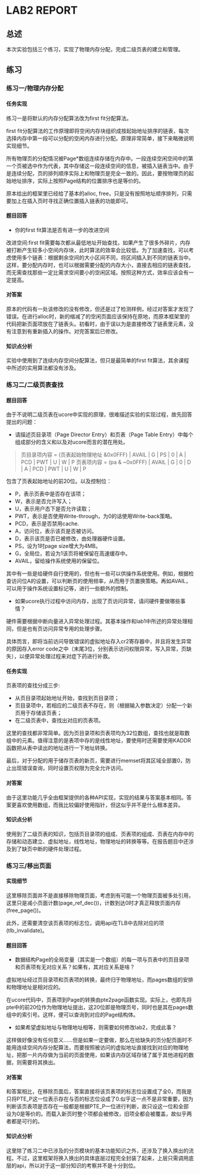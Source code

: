 # LAB2 REPORT

## 总述

本次实验包括三个练习，实现了物理内存分配，完成二级页表的建立和管理。

## 练习

### 练习一/物理内存分配

#### 任务实现

练习一是将默认的内存分配算法改为first fit分配算法。

first fit分配算法的工作原理即将空闲内存块组织成按起始地址排序的链表，每次选择内存中第一段可以分配的空闲内存进行分配。原理非常简单，接下来略微说明实现细节。

所有物理页的分配情况被Page*数组连续存储在内存中。一段连续空闲空间中的第一个页被选中作为代表，其中存储这一段连续空间的信息，被插入链表当中。由于是连续分配，页的排列顺序实际上和物理页是完全一致的。因此，要按物理页的起始地址排序，实际上按照Page结构的位置排序也是等价的。

原本给出的框架里已经给了基本的alloc, free，只是没有按照地址顺序排列，只需要加上在插入页时寻找正确位置插入链表的功能即可。

#### 题目回答

+ 你的first fit算法是否有进一步的改进空间

改进空间:first fit需要每次都从最低地址开始查找，如果产生了很多外碎片，内存被打断产生较多小空间内存块，此时算法的效率会比较低。为了加速查找，可以考虑使用多个链表：根据剩余空间的大小区间不同，将区间插入到不同的链表当中。这样，要分配内存时，也可以根据需要分配的内存大小，直接去相应的链表查找，而无需查找那些一定比需求空间要小的空闲区域。按照这种方式，效率应该会有一定提高。

#### 对答案

原本的代码有一处该修改的没有修改，但还是过了检测样例，经过对答案才发现了错误。在进行alloc时，新的缩减了的空闲页面应该保持在原地，而原本框架里的代码把新页面项放在了链表头。初看时，由于误以为是直接修改了链表里元素，没有注意到有重新插入的操作。对完答案后已修改。

#### 知识点分析

实验中使用到了连续内存空间分配算法，但只是最简单的first fit算法，其余课程中所述的实用算法都没有涉及。

### 练习二/二级页表查找

#### 题目回答

由于不说明二级页表在ucore中实现的原理，很难描述实验的实现过程，故先回答提出的问题：

+ 请描述页目录项（Page Director Entry）和页表（Page Table Entry）中每个组成部分的含义和以及对ucore而言的潜在用处。

> 页目录项内容 = (页表起始物理地址 &0x0FFF) | AVAIL | G | PS | 0 | A | PCD | PWT | U | W | P
> 页表项内容 = (pa & ~0x0FFF) | AVAIL | G | 0 | D | A | PCD | PWT | U | W | P

包含了页表起始地址的前20位。以及控制位：

+ P，表示页表中是否存在该项；
+ W，表示是否允许写入；
+ U，表示用户态下是否允许读取；
+ PWT，表示是否使用Write-through，为0的话使用Write-back策略。
+ PCD，表示是否禁用cache.
+ A，访问位，表示该页是否被访问。
+ D，表示该页是否已被修改，由处理器硬件设置。
+ PS，设为1时page size增大为4MB。
+ G，全局位，若设为1该页将被保留在高速缓存中。
+ AVAIL，留给操作系统使用的保留位。

其中有一些是给硬件自行使用的，但也有一些可以供操作系统使用。例如，根据检查访问位A的设置，可以判断页的使用频率，从而用于页置换策略。再如AVAIL，可以用于操作系统设置标记等，进行一些额外的控制。

+ 如果ucore执行过程中访问内存，出现了页访问异常，请问硬件要做哪些事情？

硬件需要根据中断向量进入异常处理过程。其基本操作和lab1中所述的异常处理相同，但是也有页访问异常专用的处理步骤。

具体而言，即将当前访问导致错误的虚拟地址存入cr2寄存器中，并且将发生异常的原因存入error code之中（末尾3位，分别表示访问权限异常，写入异常，页缺失），以便异常处理过程来对症下药进行补救。

#### 任务实现

页表项的查找分成三步:

+ 从页目录项起始地址开始，查找到页目录项；
+ 页目录项中，若相应的二级页表不存在，则（根据输入参数决定）分配一个新页用于存储该页表；
+ 在二级页表中，查找出对应的页表项。

这里的查找都非常简单。因为页目录项和页表项均为32位数组，查找也就是取数组中的元素。值得注意的是表项中存的是线性地址，要使用时还需要使用KADDR函数把从表中读出的地址进行一下地址转换。

最后，对于分配的用于储存页表的新页，需要进行memset将其区域全部置0，防止出现错误查询，同时设置页权限为完全允许访问。

#### 对答案

由于这里功能几乎全由框架提供的各种API实现，实现的结果与答案基本相同。答案更喜欢使用数组，而我比较偏好使用指针，但这似乎并不是什么根本差异。

#### 知识点分析

使用到了二级页表的知识，包括页目录项的组成、页表项的组成、页表在内存中的存储和动态建立、虚拟地址，线性地址，物理地址的转换等等。在报告题目中还涉及到了缺页中断的硬件处理过程。

### 练习三/移出页面

#### 实现细节

这里移除页面并不是直接移除物理页面，考虑到有可能一个物理页面被多处引用，这里只是减小页面计数(page\_ref\_dec())，计数到达0时才真正释放页面内存(free\_page())。

此外，还需要清空该页表项的标志位，调用api在TLB中去除对应的项(tlb\_invalidate)。

#### 题目回答

+ 数据结构Page的全局变量（其实是一个数组）的每一项与页表中的页目录项和页表项有无对应关系？如果有，其对应关系是啥？

虚拟地址经过页目录项和页表项的转换，最终归于物理地址，而pages数组的安排和物理地址是相对应的。

在ucore代码中，页表项到Page的转换由pte2page函数实现。实际上，也即先将pte中的前20位作为物理地址提出，这20位即是物理页号，同时也是其在pages数组中的索引号。这样，便可以查询到对应的Page结构体。

+ 如果希望虚拟地址与物理地址相等，则需要如何修改lab2，完成此事？

这样做好像没有任何意义……但是如果一定要做，那么在给缺失的页分配页面时不能用连续空间内存分配算法，而要按照被访问的虚拟地址直接找到对应的物理地址，把那一片内存做为当前的页面使用，如果该内存区域存储了属于其他进程的数据，则需要将其换出。

#### 对答案

和答案相比，在移除页面后，答案直接将该页表项的标志位设置成了全0，而我是只将PTE\_P这一位表示存在与否的标志位设成了0.似乎这一点不是非常重要，因为判断该页表项是否存在一般都是根据PTE\_P一位进行判断，故只设这一位和全部设为0是等价的。而载入新页时整个项都会被修改，旧项全都会被覆盖，故似乎两者都是可行的。

#### 知识点分析

这里除了练习二中已涉及的分页模块的基本功能知识之外，还涉及了换入换出的流程。不过，这里框架将换入换出的具体底层过程完全封装了起来，上层只需调用底层的api，所以对于这一部分知识的考察并不是十分到位。
